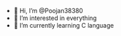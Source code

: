 - 👋 Hi, I’m @Poojan38380
- 👀 I’m interested in everything
- 🌱 I’m currently learning C language


<!---
Poojan38380/Poojan38380 is a ✨ special ✨ repository because its `README.md` (this file) appears on your GitHub profile.
You can click the Preview link to take a look at your changes.
--->
